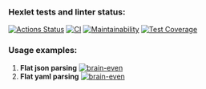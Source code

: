 ### Hexlet tests and linter status:
[![Actions Status](https://github.com/1g0rbm/frontend-project-lvl2/workflows/hexlet-check/badge.svg)](https://github.com/1g0rbm/frontend-project-lvl2/actions)
[![CI](https://github.com/1g0rbm/frontend-project-lvl2/actions/workflows/main.yml/badge.svg)](https://github.com/1g0rbm/frontend-project-lvl2/actions/workflows/main.yml)
[![Maintainability](https://api.codeclimate.com/v1/badges/c3bce99bdddc6871d041/maintainability)](https://codeclimate.com/github/1g0rbm/frontend-project-lvl2/maintainability)
[![Test Coverage](https://api.codeclimate.com/v1/badges/c3bce99bdddc6871d041/test_coverage)](https://codeclimate.com/github/1g0rbm/frontend-project-lvl2/test_coverage)

### Usage examples:
1. **Flat json parsing**
   [![brain-even](https://asciinema.org/a/gsfYdI77BhREqsCXWVNhzsSBz.svg)](https://asciinema.org/a/gsfYdI77BhREqsCXWVNhzsSBz)
1. **Flat yaml parsing**
   [![brain-even](https://asciinema.org/a/VHjw1XjQUm3wwvZD054SaUbS3.svg)](https://asciinema.org/a/VHjw1XjQUm3wwvZD054SaUbS3)
